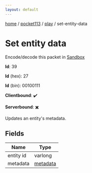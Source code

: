 ```yaml
---
layout: default
---
```


[home](/)  /  [pocket113](/protocol/pocket113)  /  [play](/protocol/pocket113/play)  /  set-entity-data

# Set entity data

Encode/decode this packet in [Sandbox](../../../sandbox/pocket113#Play.SetEntityData)

**Id**: 39

**Id** (hex): 27

**Id** (bin): 00100111

**Clientbound**: ✔️

**Serverbound**: ✖️

Updates an entity's metadata.

## Fields

Name | Type
---|---
entity id | varlong
metadata | [metadata](/protocol/pocket113/metadata)
